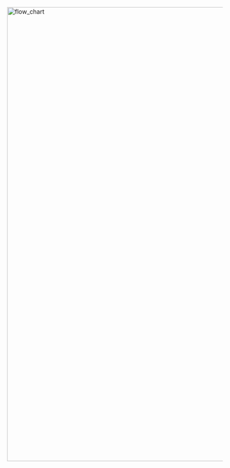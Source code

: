 <img width="1059" alt="flow_chart" src="https://user-images.githubusercontent.com/81572478/178450307-bd7e82dc-03ba-400c-8f38-5870d2af1b32.png">
